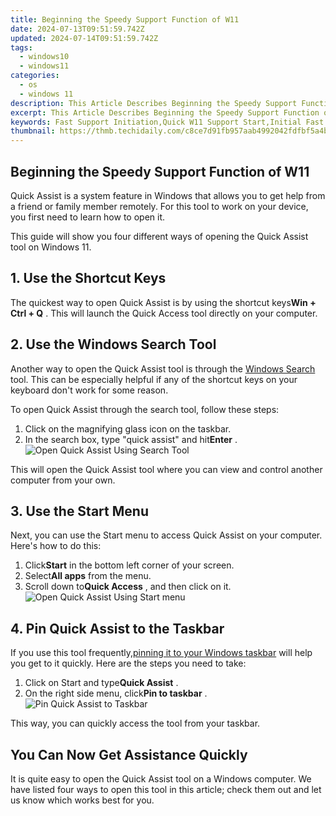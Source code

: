```yaml
---
title: Beginning the Speedy Support Function of W11
date: 2024-07-13T09:51:59.742Z
updated: 2024-07-14T09:51:59.742Z
tags:
  - windows10
  - windows11
categories:
  - os
  - windows 11
description: This Article Describes Beginning the Speedy Support Function of W11
excerpt: This Article Describes Beginning the Speedy Support Function of W11
keywords: Fast Support Initiation,Quick W11 Support Start,Initial Fast W11 Help,Rapid W11 Assistance Launch,Speedy W11 Aid Beginning,Accelerated W11 Support,Swift W11 Service Start-Up
thumbnail: https://thmb.techidaily.com/c8ce7d91fb957aab4992042fdfbf5a4bd1a84b3cbd4ae7f99a3317b1ad8120c6.jpg
---
```


## Beginning the Speedy Support Function of W11

 Quick Assist is a system feature in Windows that allows you to get help from a friend or family member remotely. For this tool to work on your device, you first need to learn how to open it.

 This guide will show you four different ways of opening the Quick Assist tool on Windows 11.

## 1\. Use the Shortcut Keys

 The quickest way to open Quick Assist is by using the shortcut keys**Win + Ctrl + Q** . This will launch the Quick Access tool directly on your computer.

## 2\. Use the Windows Search Tool

 Another way to open the Quick Assist tool is through the [Windows Search](https://www.makeuseof.com/windows-search-use-guide/) tool. This can be especially helpful if any of the shortcut keys on your keyboard don't work for some reason.

To open Quick Assist through the search tool, follow these steps:

1. Click on the magnifying glass icon on the taskbar.
2. In the search box, type "quick assist" and hit**Enter** .  
![Open Quick Assist Using Search Tool](https://static1.makeuseofimages.com/wordpress/wp-content/uploads/2023/01/open-quick-assist-using-search-tool.jpg)

 This will open the Quick Assist tool where you can view and control another computer from your own.

## 3\. Use the Start Menu

 Next, you can use the Start menu to access Quick Assist on your computer. Here's how to do this:

1. Click**Start** in the bottom left corner of your screen.
2. Select**All apps** from the menu.
3. Scroll down to**Quick Access** , and then click on it.  
![Open Quick Assist Using Start menu](https://static1.makeuseofimages.com/wordpress/wp-content/uploads/2023/01/open-quick-assist-using-start-menu.jpg)

## 4\. Pin Quick Assist to the Taskbar

 If you use this tool frequently,[pinning it to your Windows taskbar](https://www.makeuseof.com/windows-11-taskbar-pin-almost-anything/) will help you get to it quickly. Here are the steps you need to take:

1. Click on Start and type**Quick Assist** .
2. On the right side menu, click**Pin to taskbar** .  
![Pin Quick Assist to Taskbar](https://static1.makeuseofimages.com/wordpress/wp-content/uploads/2023/01/pin-quick-assist-to-taskbar.jpg)

This way, you can quickly access the tool from your taskbar.

## You Can Now Get Assistance Quickly

 It is quite easy to open the Quick Assist tool on a Windows computer. We have listed four ways to open this tool in this article; check them out and let us know which works best for you.


<ins class="adsbygoogle"
     style="display:block"
     data-ad-format="autorelaxed"
     data-ad-client="ca-pub-7571918770474297"
     data-ad-slot="1223367746"></ins>



<ins class="adsbygoogle"
     style="display:block"
     data-ad-client="ca-pub-7571918770474297"
     data-ad-slot="8358498916"
     data-ad-format="auto"
     data-full-width-responsive="true"></ins>




